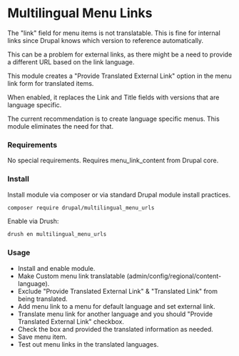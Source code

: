# Multilingual Menu Links

The "link" field for menu items is not translatable. This is fine
for internal links since Drupal knows which version to reference
automatically.

This can be a problem for external links, as there might be a need
to provide a different URL based on the link language.

This module creates a "Provide Translated External Link" option in
the menu link form for translated items.

When enabled, it replaces the Link and Title fields with versions
that are language specific.

The current recommendation is to create language specific menus.
This module eliminates the need for that.

### Requirements

No special requirements. Requires menu_link_content from Drupal core.

### Install

Install module via composer or via standard Drupal module install
practices.

```bash
composer require drupal/multilingual_menu_urls
```

Enable via Drush:

```bash
drush en multilingual_menu_urls
```

### Usage

* Install and enable module.
* Make Custom menu link translatable (admin/config/regional/content-language).
* Exclude "Provide Translated External Link" & "Translated Link" from
being translated.
* Add menu link to a menu for default language and set external link.
* Translate menu link for another language and you should
"Provide Translated External Link" checkbox.
* Check the box and provided the translated information as needed.
* Save menu item.
* Test out menu links in the translated languages.
